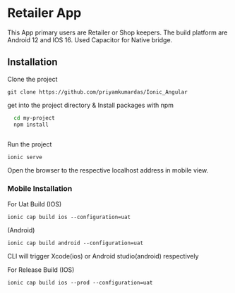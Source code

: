 
# Retailer App

This App primary users are Retailer or Shop keepers.
The build platform are Android 12 and IOS 16.
Used Capacitor for Native bridge.


## Installation

Clone the project
```
git clone https://github.com/priyamkumardas/Ionic_Angular
```
get into the project directory &
Install packages with npm

```bash
  cd my-project
  npm install 
  
```
Run the project
```
ionic serve
```

Open the browser to the respective localhost address in mobile view.

### Mobile Installation

For Uat Build (IOS)
```
ionic cap build ios --configuration=uat
```
(Android)
```
ionic cap build android --configuration=uat
```

CLI will trigger Xcode(ios) or Android studio(android) respectively

For Release Build (IOS)

```
ionic cap build ios --prod --configuration=uat
```   
